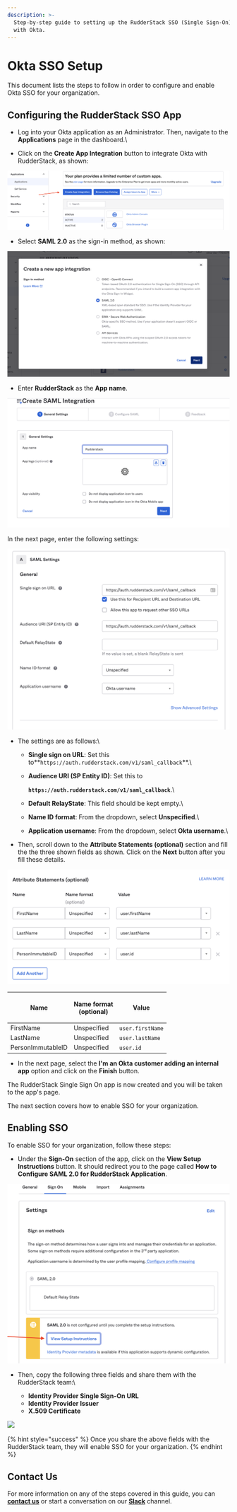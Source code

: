 ```yaml
---
description: >-
  Step-by-step guide to setting up the RudderStack SSO (Single Sign-On) feature
  with Okta.
---
```


# Okta SSO Setup

This document lists the steps to follow in order to configure and enable Okta SSO for your organization.

## Configuring the RudderStack SSO App

* Log into your Okta application as an Administrator. Then, navigate to the **Applications** page in the dashboard.\

* Click on the **Create App Integration** button to integrate Okta with RudderStack, as shown:

![](<../../.gitbook/assets/1 (24).png>)

* Select **SAML 2.0** as the sign-in method, as shown:

![](<../../.gitbook/assets/2 (29).png>)

* Enter **RudderStack** as the **App name**.

![](<../../.gitbook/assets/3 (26).png>)

In the next page, enter the following settings:

![](<../../.gitbook/assets/4 (26).png>)

* The settings are as follows:\

  * **Single sign on URL**: Set this to**`https://auth.rudderstack.com/v1/saml_callback`**.\

  *   **Audience URI (SP Entity ID)**: Set this to 

      **`https://auth.rudderstack.com/v1/saml_callback`**.\

  * **Default RelayState**: This field should be kept empty.\

  * **Name ID format**: From the dropdown, select **Unspecified**.\

  * **Application username**: From the dropdown, select **Okta username**.\

* Then, scroll down to the **Attribute Statements (optional)** section and fill the the three shown fields as shown. Click on the **Next** button after you fill these details.

![](<../../.gitbook/assets/5 (24).png>)

| Name              | <p>Name format <br>(optional)</p> | Value            |
| ----------------- | --------------------------------- | ---------------- |
| FirstName         | Unspecified                       | `user.firstName` |
| LastName          | Unspecified                       | `user.lastName`  |
| PersonImmutableID | Unspecified                       | `user.id`        |

* In the next page, select the **I'm an Okta customer adding an internal app** option and click on the **Finish** button.

The RudderStack Single Sign On app is now created and you will be taken to the app's page.

The next section covers how to enable SSO for your organization.

## Enabling SSO

To enable SSO for your organization, follow these steps:

* Under the **Sign-On** section of the app, click on the **View Setup Instructions** button. It should redirect you to the page called **How to Configure SAML 2.0 for RudderStack Application**.

![](<../../.gitbook/assets/6 (22).png>)

* Then, copy the following three fields and share them with the RudderStack team:\

  * **Identity Provider Single Sign-On URL**
  * **Identity Provider Issuer**
  * **X.509 Certificate**

![](../../.gitbook/assets/image\_-7-.png)

{% hint style="success" %}
Once you share the above fields with the RudderStack team, they will enable SSO for your organization.
{% endhint %}

## Contact Us

For more information on any of the steps covered in this guide, you can [**contact us**](mailto:%20docs@rudderstack.com) or start a conversation on our [**Slack**](https://resources.rudderstack.com/join-rudderstack-slack) channel.
